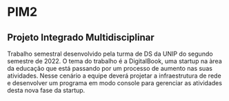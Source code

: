 # PIM2
## Projeto Integrado Multidisciplinar
Trabalho semestral desenvolvido pela turma de DS da UNIP do segundo semestre de 2022. O tema do trabalho é a DigitalBook, uma startup na àrea da educação que está passando por um processo de aumento nas suas atividades. Nesse cenário a equipe deverá projetar a infraestrutura de rede e desenvolver um programa em modo console para gerenciar as atividades desta nova fase da startup.
